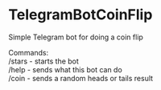 # TelegramBotCoinFlip

Simple Telegram bot for doing a coin flip  

Commands:  
/stars - starts the bot  
/help - sends what this bot can do  
/coin - sends a random heads or tails result  
